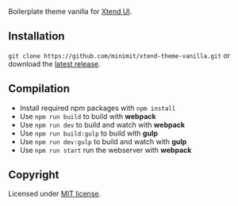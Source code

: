 Boilerplate theme vanilla for [Xtend UI](https://github.com/minimit/xtend-ui).

## Installation

`git clone https://github.com/minimit/xtend-theme-vanilla.git` or download the [latest release](https://github.com/minimit/xtend-theme-vanilla/releases/latest).

## Compilation

* Install required npm packages with `npm install`
* Use `npm run build` to build with **webpack**
* Use `npm run dev` to build and watch with **webpack**
* Use `npm run build:gulp` to build with **gulp**
* Use `npm run dev:gulp` to build and watch with **gulp**
* Use `npm run start` run the webserver with **webpack**

## Copyright

Licensed under [MIT license](https://github.com/minimit/xtend-theme-vanilla/blob/master/LICENSE).
